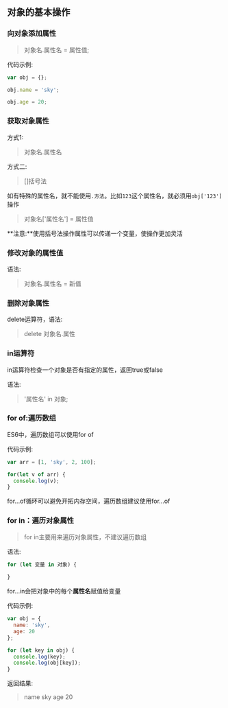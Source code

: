 ## 对象的基本操作

### 向对象添加属性

> 对象名.属性名 = 属性值;

代码示例: 

```javascript
var obj = {};

obj.name = 'sky';

obj.age = 20;

```
### 获取对象属性

方式1: 

> 对象名.属性名

方式二:

> []括号法

如有特殊的属性名，就不能使用`.方法`。比如`123`这个属性名，就必须用`obj['123']`操作

> 对象名['属性名'] = 属性值

**注意:**使用括号法操作属性可以传递一个变量，使操作更加灵活


### 修改对象的属性值

语法:

> 对象名.属性名 = 新值


### 删除对象属性

delete运算符，语法: 

> delete 对象名.属性


### in运算符

in运算符检查一个对象是否有指定的属性，返回true或false

语法: 

> '属性名' in 对象;


### for of:遍历数组

ES6中，遍历数组可以使用for of

代码示例: 

```javascript
var arr = [1, 'sky', 2, 100];

for(let v of arr) {
  console.log(v);
}

```

for...of循环可以避免开拓内存空间，遍历数组建议使用for...of


### for in：遍历对象属性
> for in主要用来遍历对象属性，不建议遍历数组

语法: 

```javascript
for (let 变量 in 对象) {
  
}

```

for...in会把对象中的每个**属性名**赋值给变量

代码示例: 

```javascript
var obj = {
  name: 'sky',
  age: 20
};

for (let key in obj) {
  console.log(key);
  console.log(obj[key]);
}

```

返回结果:

> name
> sky
> age
> 20